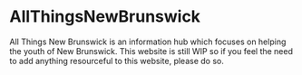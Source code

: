 # AllThingsNewBrunswick

All Things New Brunswick is an information hub which focuses on helping the youth of New Brunswick. This website is still WIP so if you feel the need to add anything resourceful to this website, please do so. 